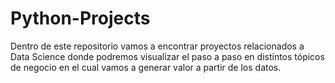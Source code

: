 # Python-Projects
Dentro de este repositorio vamos a encontrar proyectos relacionados a Data Science donde podremos visualizar el paso a paso en distintos tópicos de negocio en el cual vamos a generar valor a partir de los datos.
